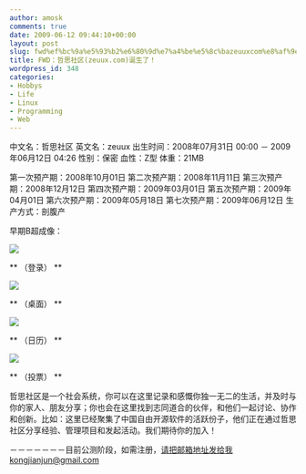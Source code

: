 ```yaml
---
author: amosk
comments: true
date: 2009-06-12 09:44:10+00:00
layout: post
slug: fwd%ef%bc%9a%e5%93%b2%e6%80%9d%e7%a4%be%e5%8c%bazeuuxcom%e8%af%9e%e7%94%9f%e4%ba%86%ef%bc%81
title: FWD：哲思社区(zeuux.com)诞生了！
wordpress_id: 348
categories:
- Hobbys
- Life
- Linux
- Programming
- Web
---
```


中文名：哲思社区
英文名：zeuux
出生时间：2008年07月31日 00:00 － 2009年06月12日 04:26
性别：保密
血性：Z型
体重：21MB

第一次预产期：2008年10月01日
第二次预产期：2008年11月11日
第三次预产期：2008年12月12日
第四次预产期：2009年03月01日
第五次预产期：2009年04月01日
第六次预产期：2009年05月18日
第七次预产期：2009年06月12日
生产方式：剖腹产

早期B超成像：


![](http://photo.zeuux.com/photo/gallery/11/original/)




** （登录） **




![](http://photo.zeuux.com/photo/gallery/8/original/)




** （桌面） **




![](http://photo.zeuux.com/photo/gallery/9/original/)




** （日历） **




![](http://photo.zeuux.com/photo/gallery/12/original/)




** （投票） **




哲思社区是一个社会系统，你可以在这里记录和感慨你独一无二的生活，并及时与你的家人、朋友分享；你也会在这里找到志同道合的伙伴，和他们一起讨论、协作 和创新。比如：这里已经聚集了中国自由开源软件的活跃份子，他们正在通过哲思社区分享经验、管理项目和发起活动。我们期待你的加入！




－－－－－－－目前公测阶段，如需注册，请把邮箱地址发给我kongjianjun@gmail.com

